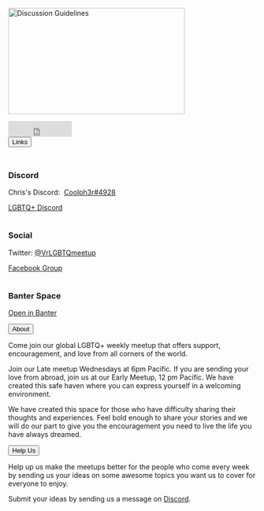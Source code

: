 <p><a href="/guidelines" id="guidelines"><img src='/assets/img/guidelines.jpg' alt='Discussion Guidelines' height='216' width='358' /></a></p>
<div class="encase">
	<div id="time" class="holder center">
		<iframe src="https://free.timeanddate.com/clock/i87uaupo/n234/fn8/tct/pct/ftb/tt0/tw1/tm3/td2/th1/ta1/tb4" frameborder="0" width="129" height="32" allowtransparency="true"></iframe>
	</div>
	<button class="collapsible" id="links" data-parent="links" data-child="links-child">Links</button>
		<div id="links-child" class="innertext" data-parent="links">
		<hr style="height:10px; visibility:hidden;">
			<h3 id="discord" data-parent="links">Discord</h3>
			<p>Chris's Discord:&nbsp;&nbsp;<a href="https://discordapp.com/users/295068589860585472" target="_blank" id="chris" data-parent="links">Coolph3r#4928</a></p>
			<p><a href="https://discord.me/vrlgbtq" target="_blank" id="lgbtqdiscord" data-parent="links">LGBTQ+ Discord</a></p>
			<!--<p><a href="https://discord.gg/SYAmHa2" target="_blank" id="altspacediscord" data-parent="links">Unofficial Official Altspace Discord</a></p>-->
			<hr style="height:5spx; visibility:hidden;">
			<h3 id="social" data-parent="links">Social</h3>
			<p>Twitter: <a href="https://twitter.com/VrLGBTQmeetup" target="_blank" id="twitter" data-parent="links">@VrLGBTQmeetup</a></p>
			<!--<p>E-mail: <a href="mailto:VRLGBTQmeetup@gmail.com" target="_top" id="email" data-parent="links">VRLGBTQmeetup@gmail.com</a></p>-->
			<p><a href="https://www.facebook.com/groups/195286514536810/about/" target="_blank" id="facebook" data-parent="links">Facebook Group</a></p>
			<hr style="height:5spx; visibility:hidden;">
			<h3 id="banter" data-parent="links">Banter Space</h3>
			<p><a href="banter://lgbtqmeetup.glitch.me">Open in Banter</a></p>
		</div>
	<button class="collapsible" id="about" data-parent="about" data-child="about-child">About</button>
		<div id="about-child" class="innertext" data-parent="about">
			<p>Come join our global LGBTQ+ weekly meetup that offers support, encouragement, and love from all corners of the world.</p>
			<p>Join our Late meetup Wednesdays at 6pm Pacific. If you are sending your love from abroad, join us at our Early Meetup, 12 pm Pacific. We have created this safe haven where you can express yourself in a welcoming environment.</p>
			<p>We have created this space for those who have difficulty sharing their thoughts and experiences. Feel bold enough to share your stories and we will do our part to give you the encouragement you need to live the life you have always dreamed.</p>
		</div>
	<button class="collapsible" id="help" data-parent="help" data-child="help-child">Help Us</button>
		<div id="help-child" class="innertext" data-parent="help">
			<p>Help up us make the meetups better for the people who come every week by sending us your ideas on some awesome topics you want us to cover for everyone to enjoy.</p>
			<p>Submit your ideas by sending us a message on <a href="https://discord.me/vrlgbtq" target="_blank" id="help-discord" data-parent="help">Discord</a>.</p>
		</div>
</div>

